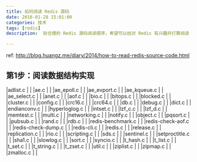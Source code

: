 ```yaml
---
title: 如何阅读 Redis 源码
date: 2016-01-28 15:01:00
categories: 技术
tags: [redis]
description:  较合理的 Redis 源码阅读顺序，希望可以给对 Redis 有兴趣并打算阅读 Redis 源码的朋友带来一点帮助。

---
```


ref: http://blog.huangz.me/diary/2014/how-to-read-redis-source-code.html

## 第1步：阅读数据结构实现
|adlist.c    |    |
|ae.c    |    |
|ae\_epoll.c    |    |
|ae\_evport.c    |    |
|ae\_kqueue.c    |    |
|ae\_select.c    |    |
|anet.c    |    |
|aof.c    |    |
|bio.c    |    |
|bitops.c    |    |
|blocked.c    |    |
|cluster.c    |    |
|config.c    |    |
|crc16.c    |    |
|crc64.c    |    |
|db.c    |    |
|debug.c    |    |
|dict.c    |    |
|endianconv.c    |    |
|hyperloglog.c    |    |
|intset.c    |    |
|lzf\_c.c    |    |
|lzf\_d.c    |    |
|memtest.c    |    |
|multi.c    |    |
|networking.c    |    |
|notify.c    |    |
|object.c    |    |
|pqsort.c    |    |
|pubsub.c    |    |
|rand.c    |    |
|rdb.c    |    |
|redis-benchmark.c    |    |
|redis-check-aof.c    |    |
|redis-check-dump.c    |    |
|redis-cli.c    |    |
|redis.c    |    |
|release.c    |    |
|replication.c    |    |
|rio.c    |    |
|scripting.c    |    |
|sds.c    |    |
|sentinel.c    |    |
|setproctitle.c    |    |
|sha1.c    |    |
|slowlog.c    |    |
|sort.c    |    |
|syncio.c    |    |
|t\_hash.c    |    |
|t\_list.c    |    |
|t\_set.c    |    |
|t\_string.c    |    |
|t\_zset.c    |    |
|util.c    |    |
|ziplist.c    |    |
|zipmap.c    |    |
|zmalloc.c    |    |
